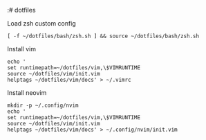 :# dotfiles

Load zsh custom config
```
[ -f ~/dotfiles/bash/zsh.sh ] && source ~/dotfiles/bash/zsh.sh
```

Install vim
```
echo '
set runtimepath=~/dotfiles/vim,\$VIMRUNTIME
source ~/dotfiles/vim/init.vim
helptags ~/dotfiles/vim/docs' > ~/.vimrc
```

Install neovim
```
mkdir -p ~/.config/nvim
echo '
set runtimepath=~/dotfiles/vim,\$VIMRUNTIME
source ~/dotfiles/vim/init.vim
helptags ~/dotfiles/vim/docs' > ~/.config/nvim/init.vim
```
